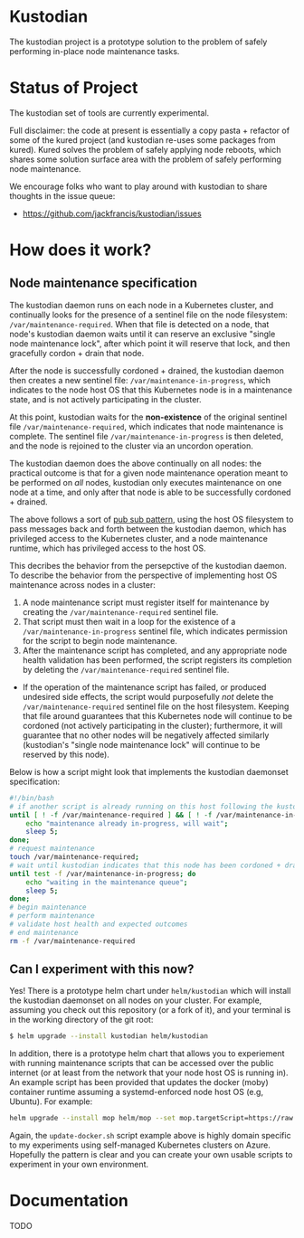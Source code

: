 # Kustodian

The kustodian project is a prototype solution to the problem of safely performing in-place node maintenance tasks.

# Status of Project

The kustodian set of tools are currently experimental.

Full disclaimer: the code at present is essentially a copy pasta + refactor of some of the kured project (and kustodian re-uses some packages from kured). Kured solves the problem of safely applying node reboots, which shares some solution surface area with the problem of safely performing node maintenance.

We encourage folks who want to play around with kustodian to share thoughts in the issue queue:

- https://github.com/jackfrancis/kustodian/issues

# How does it work?

## Node maintenance specification

The kustodian daemon runs on each node in a Kubernetes cluster, and continually looks for the presence of a sentinel file on the node filesystem: `/var/maintenance-required`. When that file is detected on a node, that node's kustodian daemon waits until it can reserve an exclusive "single node maintenance lock", after which point it will reserve that lock, and then gracefully cordon + drain  that node.

After the node is successfully cordoned + drained, the kustodian daemon then creates a new sentinel file: `/var/maintenance-in-progress`, which indicates to the node host OS that this Kubernetes node is in a maintenance state, and is not actively participating in the cluster.

At this point, kustodian waits for the **non-existence** of the original sentinel file `/var/maintenance-required`, which indicates that node maintenance is complete. The sentinel file `/var/maintenance-in-progress` is then deleted, and the node is rejoined to the cluster via an uncordon operation.

The kustodian daemon does the above continually on all nodes: the practical outcome is that for a given node maintenance operation meant to be performed on *all* nodes, kustodian only executes maintenance on one node at a time, and only after that node is able to be successfully cordoned + drained.

The above follows a sort of [pub sub pattern](https://en.wikipedia.org/wiki/Publish–subscribe_pattern), using the host OS filesystem to pass messages back and forth between the kustodian daemon, which has privileged access to the Kubernetes cluster, and a node maintenance runtime, which has privileged access to the host OS.

This decribes the behavior from the persepctive of the kustodian daemon. To describe the behavior from the perspective of implementing host OS maintenance across nodes in a cluster:

1. A node maintenance script must register itself for maintenance by creating the `/var/maintenance-required` sentinel file.
2. That script must then wait in a loop for the existence of a `/var/maintenance-in-progress` sentinel file, which indicates permission for the script to begin node maintenance.
3. After the maintenance script has completed, and any appropriate node health validation has been performed, the script registers its completion by deleting the `/var/maintenance-required` sentinel file.
  - If the operation of the maintenance script has failed, or produced undesired side effects, the script would purposefully *not* delete the `/var/maintenance-required` sentinel file on the host filesystem. Keeping that file around guarantees that this Kubernetes node will continue to be cordoned (not actively participating in the cluster); furthermore, it will guarantee that no other nodes will be negatively affected similarly (kustodian's "single node maintenance lock" will continue to be reserved by this node).

Below is how a script might look that implements the kustodian daemonset specification:

```bash
#!/bin/bash
# if another script is already running on this host following the kustodian pattern, then wait
until [ ! -f /var/maintenance-required ] && [ ! -f /var/maintenance-in-progress ]; do
    echo "maintenance already in-progress, will wait";
    sleep 5;
done;
# request maintenance
touch /var/maintenance-required;
# wait until kustodian indicates that this node has been cordoned + drained, and exclusive maintenance reserved
until test -f /var/maintenance-in-progress; do
    echo "waiting in the maintenance queue";
    sleep 5;
done;
# begin maintenance
# perform maintenance
# validate host health and expected outcomes
# end maintenance
rm -f /var/maintenance-required
```

## Can I experiment with this now?

Yes! There is a prototype helm chart under `helm/kustodian` which will install the kustodian daemonset on all nodes on your cluster. For example, assuming you check out this repository (or a fork of it), and your terminal is in the working directory of the git root:

```sh
$ helm upgrade --install kustodian helm/kustodian
```

In addition, there is a prototype helm chart that allows you to experiement with running maintenance scripts that can be accessed over the public internet (or at least from the network that your node host OS is running in). An example script has been provided that updates the docker (moby) container runtime assuming a systemd-enforced node host OS (e.g, Ubuntu). For example:

```sh
helm upgrade --install mop helm/mop --set mop.targetScript=https://raw.githubusercontent.com/jackfrancis/kustodian/main/examples/update-docker.sh --set mop.name=upgrade-docker
```

Again, the `update-docker.sh` script example above is highly domain specific to my experiments using self-managed Kubernetes clusters on Azure. Hopefully the pattern is clear and you can create your own usable scripts to experiment in your own environment.

# Documentation

TODO
